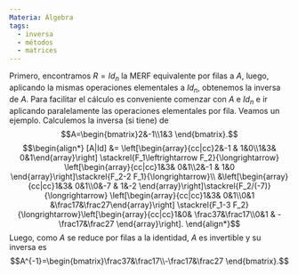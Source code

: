 ```yaml
---
Materia: Álgebra
tags:
  - inversa
  - métodos
  - matrices
---
```

Primero,  encontramos $R = Id_n$ la MERF  equivalente por filas a $A$, luego, aplicando la mismas operaciones elementales a $Id_n$, obtenemos la inversa de $A$. Para facilitar el cálculo es  conveniente comenzar con $A$ e $Id_n$ e ir aplicando paralelamente las operaciones elementales por fila. Veamos un ejemplo.
Calculemos la inversa (si tiene) de $$A=\begin{bmatrix}2&-1\\1&3 \end{bmatrix}.$$
 $$\begin{align*} [A|Id] &= \left[\begin{array}{cc|cc}2&-1 &  1&0\\1&3& 0&1\end{array}\right] \stackrel{F_1\leftrightarrow F_2}{\longrightarrow}  \left[\begin{array}{cc|cc}1&3& 0&1\\2&-1 &  1&0 \end{array}\right]\stackrel{F_2-2 F_1}{\longrightarrow}\\ &\left[\begin{array}{cc|cc}1&3& 0&1\\0&-7 &  1&-2 \end{array}\right]\stackrel{F_2/(-7)}{\longrightarrow} \left[\begin{array}{cc|cc}1&3& 0&1\\0&1 &\frac17&\frac27\end{array}\right] \stackrel{F_1-3 F_2}{\longrightarrow}\left[\begin{array}{cc|cc}1&0&  \frac37&\frac17\\0&1 &  -\frac17&\frac27 \end{array}\right]. \end{align*}$$ Luego, como $A$ se reduce por filas a la identidad, $A$ es invertible y su inversa es $$A^{-1}=\begin{bmatrix}\frac37&\frac17\\-\frac17&\frac27 \end{bmatrix}.$$

